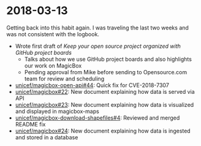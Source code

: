 2018-03-13
==========

Getting back into this habit again. I was traveling the last two weeks and was
not consistent with the logbook.

* Wrote first draft of _Keep your open source project organized with GitHub project boards_
	* Talks about how we use GitHub project boards and also highlights our work on MagicBox
	* Pending approval from Mike before sending to Opensource.com team for review and scheduling
* [unicef/magicbox-open-api#44](https://github.com/unicef/magicbox-open-api/pull/44): Quick fix for CVE-2018-7307
* [unicef/magicbox#22](https://github.com/unicef/magicbox/pull/22): New document explaining how data is served via API
* [unicef/magicbox#23](https://github.com/unicef/magicbox/pull/23): New document explaining how data is visualized and displayed in magicbox-maps
* [unicef/magicbox-download-shapefiles#4](https://github.com/unicef/magicbox-download-shapefiles/pull/4): Reviewed and merged README fix
* [unicef/magicbox#24](https://github.com/unicef/magicbox/pull/24): New document explaining how data is ingested and stored in a database